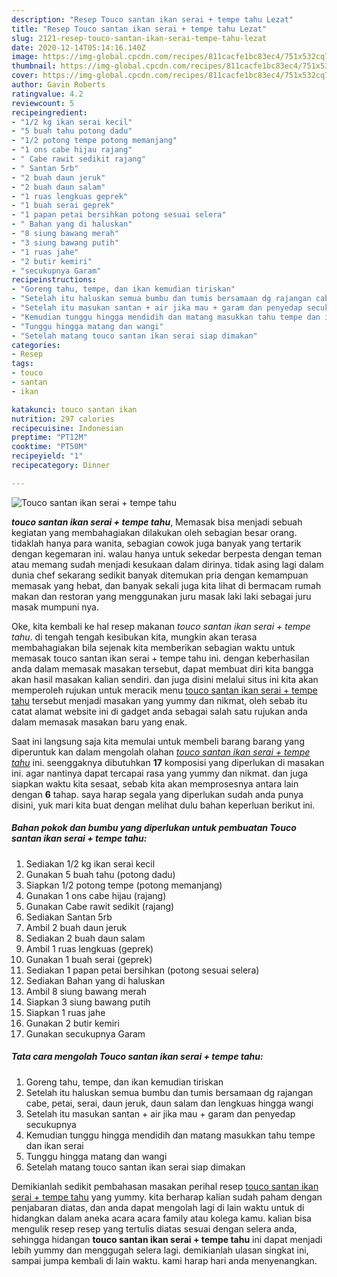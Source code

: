 ```yaml
---
description: "Resep Touco santan ikan serai + tempe tahu Lezat"
title: "Resep Touco santan ikan serai + tempe tahu Lezat"
slug: 2121-resep-touco-santan-ikan-serai-tempe-tahu-lezat
date: 2020-12-14T05:14:16.140Z
image: https://img-global.cpcdn.com/recipes/811cacfe1bc83ec4/751x532cq70/touco-santan-ikan-serai-tempe-tahu-foto-resep-utama.jpg
thumbnail: https://img-global.cpcdn.com/recipes/811cacfe1bc83ec4/751x532cq70/touco-santan-ikan-serai-tempe-tahu-foto-resep-utama.jpg
cover: https://img-global.cpcdn.com/recipes/811cacfe1bc83ec4/751x532cq70/touco-santan-ikan-serai-tempe-tahu-foto-resep-utama.jpg
author: Gavin Roberts
ratingvalue: 4.2
reviewcount: 5
recipeingredient:
- "1/2 kg ikan serai kecil"
- "5 buah tahu potong dadu"
- "1/2 potong tempe potong memanjang"
- "1 ons cabe hijau rajang"
- " Cabe rawit sedikit rajang"
- " Santan 5rb"
- "2 buah daun jeruk"
- "2 buah daun salam"
- "1 ruas lengkuas geprek"
- "1 buah serai geprek"
- "1 papan petai bersihkan potong sesuai selera"
- " Bahan yang di haluskan"
- "8 siung bawang merah"
- "3 siung bawang putih"
- "1 ruas jahe"
- "2 butir kemiri"
- "secukupnya Garam"
recipeinstructions:
- "Goreng tahu, tempe, dan ikan kemudian tiriskan"
- "Setelah itu haluskan semua bumbu dan tumis bersamaan dg rajangan cabe, petai, serai, daun jeruk, daun salam dan lengkuas hingga wangi"
- "Setelah itu masukan santan + air jika mau + garam dan penyedap secukupnya"
- "Kemudian tunggu hingga mendidih dan matang masukkan tahu tempe dan ikan serai"
- "Tunggu hingga matang dan wangi"
- "Setelah matang touco santan ikan serai siap dimakan"
categories:
- Resep
tags:
- touco
- santan
- ikan

katakunci: touco santan ikan 
nutrition: 297 calories
recipecuisine: Indonesian
preptime: "PT12M"
cooktime: "PT50M"
recipeyield: "1"
recipecategory: Dinner

---
```



![Touco santan ikan serai + tempe tahu](https://img-global.cpcdn.com/recipes/811cacfe1bc83ec4/751x532cq70/touco-santan-ikan-serai-tempe-tahu-foto-resep-utama.jpg)

<b><i>touco santan ikan serai + tempe tahu</i></b>, Memasak bisa menjadi sebuah kegiatan yang membahagiakan dilakukan oleh sebagian besar orang. tidaklah hanya para wanita, sebagian cowok juga banyak yang tertarik dengan kegemaran ini. walau hanya untuk sekedar berpesta dengan teman atau memang sudah menjadi kesukaan dalam dirinya. tidak asing lagi dalam dunia chef sekarang sedikit banyak ditemukan pria dengan kemampuan memasak yang hebat, dan banyak sekali juga kita lihat di bermacam rumah makan dan restoran yang menggunakan juru masak laki laki sebagai juru masak mumpuni nya.

Oke, kita kembali ke hal resep makanan <i>touco santan ikan serai + tempe tahu</i>. di tengah tengah kesibukan kita, mungkin akan terasa membahagiakan bila sejenak kita memberikan sebagian waktu untuk memasak touco santan ikan serai + tempe tahu ini. dengan keberhasilan anda dalam memasak masakan tersebut, dapat membuat diri kita bangga akan hasil masakan kalian sendiri. dan juga disini melalui situs ini kita akan memperoleh rujukan untuk meracik menu <u>touco santan ikan serai + tempe tahu</u> tersebut menjadi masakan yang yummy dan nikmat, oleh sebab itu catat alamat website ini di gadget anda sebagai salah satu rujukan anda dalam memasak masakan baru yang enak.




Saat ini langsung saja kita memulai untuk membeli barang barang yang diperuntuk kan dalam mengolah olahan <u><i>touco santan ikan serai + tempe tahu</i></u> ini. seenggaknya dibutuhkan <b>17</b> komposisi yang diperlukan di masakan ini. agar nantinya dapat tercapai rasa yang yummy dan nikmat. dan juga siapkan waktu kita sesaat, sebab kita akan memprosesnya antara lain dengan <b>6</b> tahap. saya harap segala yang diperlukan sudah anda punya disini, yuk mari kita buat dengan melihat dulu bahan keperluan berikut ini.

<!--inarticleads1-->

##### Bahan pokok dan bumbu yang diperlukan untuk pembuatan Touco santan ikan serai + tempe tahu:

1. Sediakan 1/2 kg ikan serai kecil
1. Gunakan 5 buah tahu (potong dadu)
1. Siapkan 1/2 potong tempe (potong memanjang)
1. Gunakan 1 ons cabe hijau (rajang)
1. Gunakan  Cabe rawit sedikit (rajang)
1. Sediakan  Santan 5rb
1. Ambil 2 buah daun jeruk
1. Sediakan 2 buah daun salam
1. Ambil 1 ruas lengkuas (geprek)
1. Gunakan 1 buah serai (geprek)
1. Sediakan 1 papan petai bersihkan (potong sesuai selera)
1. Sediakan  Bahan yang di haluskan
1. Ambil 8 siung bawang merah
1. Siapkan 3 siung bawang putih
1. Siapkan 1 ruas jahe
1. Gunakan 2 butir kemiri
1. Gunakan secukupnya Garam




<!--inarticleads2-->

##### Tata cara mengolah Touco santan ikan serai + tempe tahu:

1. Goreng tahu, tempe, dan ikan kemudian tiriskan
1. Setelah itu haluskan semua bumbu dan tumis bersamaan dg rajangan cabe, petai, serai, daun jeruk, daun salam dan lengkuas hingga wangi
1. Setelah itu masukan santan + air jika mau + garam dan penyedap secukupnya
1. Kemudian tunggu hingga mendidih dan matang masukkan tahu tempe dan ikan serai
1. Tunggu hingga matang dan wangi
1. Setelah matang touco santan ikan serai siap dimakan




Demikianlah sedikit pembahasan masakan perihal resep <u>touco santan ikan serai + tempe tahu</u> yang yummy. kita berharap kalian sudah paham dengan penjabaran diatas, dan anda dapat mengolah lagi di lain waktu untuk di hidangkan dalam aneka acara acara family atau kolega kamu. kalian bisa mengulik resep resep yang tertulis diatas sesuai dengan selera anda, sehingga hidangan <b>touco santan ikan serai + tempe tahu</b> ini dapat menjadi lebih yummy dan menggugah selera lagi. demikianlah ulasan singkat ini, sampai jumpa kembali di lain waktu. kami harap hari anda menyenangkan.
